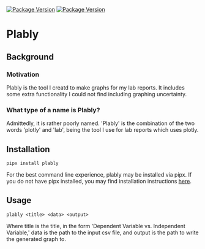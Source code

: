 [![Package Version](https://github.com/DhruvBisla/plably/workflows/Tests/badge.svg)](https://github.com/DhruvBisla/plably/actions/)
[![Package Version](https://img.shields.io/pypi/v/plably?color=success&label=pypi%20package&logo=PyPi
)](https://pypi.org/project/plably/)

# Plably

## Background

### Motivation
Plably is the tool I creatd to make graphs for my lab reports. It includes some extra functionality I could not find including graphing uncertainty.

### What type of a name is Plably?
Admittedly, it is rather poorly named. 'Plably' is the combination of the two words 'plotly' and 'lab', being the tool I use for lab reports which uses plotly.

## Installation

```shell
pipx install plably
```

For the best command line experience, plably may be installed via pipx. If you do not have pipx installed, you may find installation instructions [here](https://pipxproject.github.io/pipx/installation/).

## Usage

```shell
plably <title> <data> <output>
```

Where title is the title, in the form 'Dependent Variable vs. Independent Variable,' data is the path to the input csv file, and output is the path to write the generated graph to.
